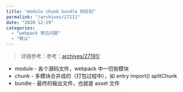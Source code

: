 ```yaml
---
title: "module chunk bundle 的区别"
permalink: "/archives/27211"
date: "2020-12-29"
categories: 
  - "webpack 常见问题"
  - "默认"
---
```


> 详细参考：参考：[archives/27191/](/archives/27191/)

- module - 各个源码文件，webpack 中一切皆模块
- chunk - 多模块合并成的（打包过程中），如 entry import() splitChunk
- bundle - 最终的输出文件，也就是 asset 文件

